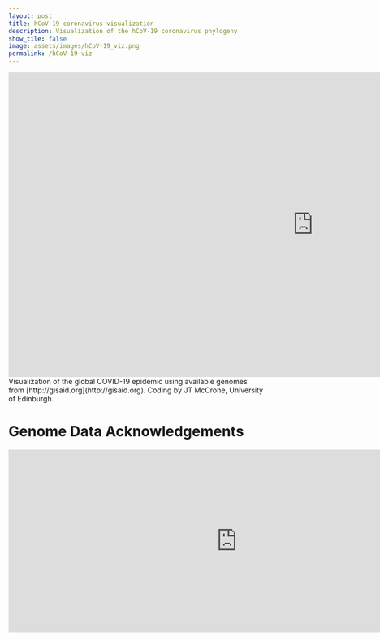 ```yaml
---
layout: post
title: hCoV-19 coronavirus visualization
description: Visualization of the hCoV-19 coronavirus phylogeny 
show_tile: false
image: assets/images/hCoV-19_viz.png
permalink: /hCoV-19-viz
---
```


<div style="background: white">
<iframe title="hCoV-2019 Visualization" width="1200" height="600" frameborder="0" scrolling="no" marginheight="0" marginwidth="0" src="https://jtmccr1.github.io/sars2/"></iframe>
</div>
Visualization of the global COVID-19 epidemic using available genomes from [http://gisaid.org](http://gisaid.org). Coding by JT McCrone, University of Edinburgh.  

# Genome Data Acknowledgements

<iframe  title="Data Acknowledgements" width="900" height="360" frameborder="0" marginheight="0" marginwidth="0"  src ="https://rambaut.github.io/ncov-2019/acknowledgments.html"></iframe>

